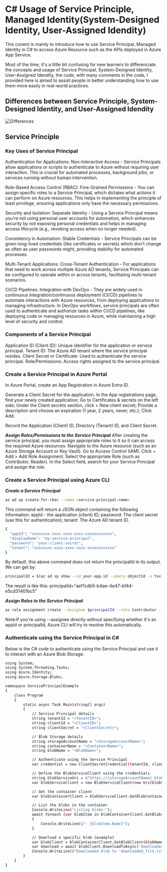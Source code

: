 # C# Usage of Service Principle, Managed Identity(System-Designed Identity, User-Assigned Idendity)
This conent is mainly to introduce how to use Service Principal, Managed Identity in C# to access Azure Resource such as the APIs deployed in Azure App Service.

Most of the time, it's a little bit confusing for new learners to differenciate the concepts and usage of Service Principal, System-Designed Identity, User-Assigned Idendity, the code, with many comments in the code, I provided here is aimed to assist people in better understanding how to use them more easily in real-world practices.

## Differences between Service Principle, System-Designed Identity, and User-Assigned Idendity
![Differences](https://lh3.googleusercontent.com/pw/AP1GczNeiJJP4umW-ufGg9TvOfGQYRg5MBBOU4doIPNTrywJJ8Djox22Ip_KZDWaYILoHBOKV-iAX8tsX4QU1GUv8XhIxfIMwiT0mvChtUFgnzOBW9b0TjkIGBU8RwDjSu7T3g6hXSht7w1glFPnhScfvBU=w1165-h548-s-no-gm?authuser=0)

## Service Principle
### Key Uses of Service Principal
Authentication for Applications: Non-Interactive Access - Service Principals allow applications or scripts to authenticate to Azure without requiring user interaction. This is crucial for automated processes, background jobs, or services running without human intervention.

Role-Based Access Control (RBAC): Fine-Grained Permissions - You can assign specific roles to a Service Principal, which dictates what actions it can perform on Azure resources. This helps in implementing the principle of least privilege, ensuring applications only have the necessary permissions.

Security and Isolation: Separate Identity - Using a Service Principal means you're not using personal user accounts for automation, which enhances security by not exposing personal credentials and helps in managing access lifecycle (e.g., revoking access when no longer needed).

Consistency in Automation: Stable Credentials - Service Principals can be given long-lived credentials (like certificates or secrets) which don't change as often as user passwords might, providing stability for automated processes.

Multi-Tenant Applications: Cross-Tenant Authentication - For applications that need to work across multiple Azure AD tenants, Service Principals can be configured to operate within or across tenants, facilitating multi-tenant scenarios.

CI/CD Pipelines: Integration with DevOps - They are widely used in continuous integration/continuous deployment (CI/CD) pipelines to automate interactions with Azure resources, from deploying applications to managing infrastructure. In DevOps workflows, service principals are often used to authenticate and authorize tasks within CI/CD pipelines, like deploying code or managing resources in Azure, while maintaining a high level of security and control.

### Components of a Service Principal
Application ID (Client ID): Unique identifier for the application or service principal.
Tenant ID: The Azure AD tenant where the service principal resides.
Client Secret or Certificate: Used to authenticate the service principal.
Role/Permissions: Access rights assigned to the service principal.

### Create a Service Principal in Azure Portal
In Azure Portal, create an App Registration in Azure Entra ID.

Generate a Client Secret for the application. In the App registrations page, find your newly created application; Go to Certificates & secrets on the left side; Under the Client secrets section, click + New client secret; Provide a description and choose an expiration (1 year, 2 years, never, etc.); Click Add.

Record the Application (Client) ID, Directory (Tenant) ID, and Client Secret.

***Assign Roles/Permissions to the Service Principal***
After creating the service principal, you must assign appropriate roles to it so it can access the required Azure resources. Navigate to the Azure resource (such as an Azure Storage Account or Key Vault). Go to Access Control (IAM). Click + Add > Add Role Assignment. Select the appropriate Role (such as Contributor, Reader). In the Select field, search for your Service Principal and assign the role.

### Create a Service Principal using Azure CLI
***Create a Service Principal***
```sh
az ad sp create-for-rbac --name <service-principal-name>
```
This command will return a JSON object containing the following information: appId - the application (client) ID; password: The client secret (use this for authentication); tenant: The Azure AD tenant ID.
```sh
{
  "appId": "xxxxxxxx-xxxx-xxxx-xxxx-xxxxxxxxxxxx",
  "displayName": "my-service-principal",
  "password": "your-client-secret",
  "tenant": "xxxxxxxx-xxxx-xxxx-xxxx-xxxxxxxxxxxx"
}
```

By default, this above command does not return the principalId in its output. We can get by:
```sh
principalId = $(az ad sp show --id your-app-id --query objectId -o tsv)
```
The result is like this: principalId="aef1cdb5-b4ae-4e47-bf44-e5cd31401bc5"

***Assign Roles to the Service Principal***
```sh
az role assignment create --assignee $principalId --role Contributor --scope /subscriptions/<subscription-id>/resourceGroups/<resource-group-name>/providers/Microsoft.Web/sites/<app-service-name>
```
Note:If you're using --assignee directly without specifying whether it's an appId or principalId, Azure CLI will try to resolve this automatically.

### Authenticate using the Service Principal in C#
Below is the C# code to authenticate using the Service Principal and use it to interact with an Azure Blob Storage.
```sh
using System;
using System.Threading.Tasks;
using Azure.Identity;
using Azure.Storage.Blobs;

namespace ServicePrincipalExample
{
    class Program
    {
        static async Task Main(string[] args)
        {
            // Service Principal details
            string tenantId = "<TenantID>";
            string clientId = "<ClientID>";
            string clientSecret = "<ClientSecret>";

            // Blob Storage details
            string storageAccountName = "<StorageAccountName>";
            string containerName = "<ContainerName>";
            string blobName = "<BlobName>";

            // Authenticate using the Service Principal
            var credential = new ClientSecretCredential(tenantId, clientId, clientSecret);

            // Define the BlobServiceClient using the credentials
            string blobServiceUri = $"https://{storageAccountName}.blob.core.windows.net";
            var blobServiceClient = new BlobServiceClient(new Uri(blobServiceUri), credential);

            // Get the container client
            var blobContainerClient = blobServiceClient.GetBlobContainerClient(containerName);

            // List the blobs in the container
            Console.WriteLine("Listing blobs:");
            await foreach (var blobItem in blobContainerClient.GetBlobsAsync())
            {
                Console.WriteLine($"- {blobItem.Name}");
            }

            // Download a specific blob (example)
            var blobClient = blobContainerClient.GetBlobClient(blobName);
            var download = await blobClient.DownloadToAsync("downloaded_file.txt");
            Console.WriteLine($"Downloaded blob to 'downloaded_file.txt'");
        }
    }
}
```
